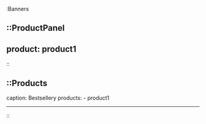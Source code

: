 :Banners

::ProductPanel
---
product: product1
---
::

::Products
---
caption: Bestsellery
products: 
    - product1

---
::